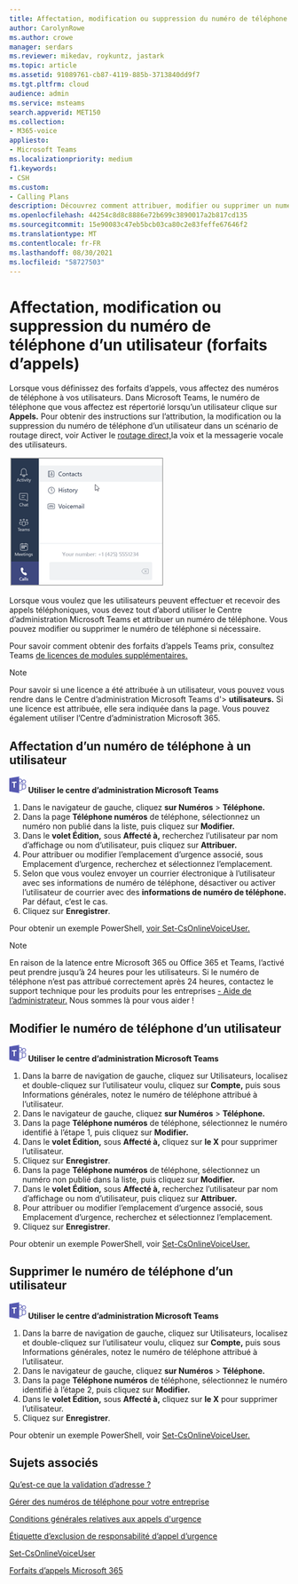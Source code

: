 ```yaml
---
title: Affectation, modification ou suppression du numéro de téléphone d’un utilisateur
author: CarolynRowe
ms.author: crowe
manager: serdars
ms.reviewer: mikedav, roykuntz, jastark
ms.topic: article
ms.assetid: 91089761-cb87-4119-885b-3713840dd9f7
ms.tgt.pltfrm: cloud
audience: admin
ms.service: msteams
search.appverid: MET150
ms.collection:
- M365-voice
appliesto:
- Microsoft Teams
ms.localizationpriority: medium
f1.keywords:
- CSH
ms.custom:
- Calling Plans
description: Découvrez comment attribuer, modifier ou supprimer un numéro de téléphone privé pour vos utilisateurs Teams entreprise et clients externes.
ms.openlocfilehash: 44254c8d8c8886e72b699c3890017a2b817cd135
ms.sourcegitcommit: 15e90083c47eb5bcb03ca80c2e83feffe67646f2
ms.translationtype: MT
ms.contentlocale: fr-FR
ms.lasthandoff: 08/30/2021
ms.locfileid: "58727503"
---
```

# <a name="assign-change-or-remove-a-phone-number-for-a-user-calling-plans"></a>Affectation, modification ou suppression du numéro de téléphone d’un utilisateur (forfaits d’appels)

Lorsque vous définissez des forfaits d’appels, vous affectez des numéros de téléphone à vos utilisateurs. Dans Microsoft Teams, le numéro de téléphone que vous affectez est répertorié lorsqu’un utilisateur clique sur **Appels.** Pour obtenir des instructions sur l’attribution, la modification ou la suppression du numéro de téléphone d’un utilisateur dans un scénario de routage direct, voir Activer le [routage direct,](./direct-routing-enable-users.md)la voix et la messagerie vocale des utilisateurs.

![Numéro de téléphone de l’utilisateur affiché dans Teams.](media/teams-phone-number.png)

Lorsque vous voulez que les utilisateurs peuvent effectuer et recevoir des appels téléphoniques, vous devez tout d’abord utiliser le Centre d’administration Microsoft Teams et attribuer un numéro de téléphone. Vous pouvez modifier ou supprimer le numéro de téléphone si nécessaire.
  
Pour savoir comment obtenir des forfaits d’appels Teams prix, consultez Teams [de licences de modules supplémentaires.](./teams-add-on-licensing/microsoft-teams-add-on-licensing.md)
  
> [!NOTE]
> Pour savoir si une licence a été attribuée à un utilisateur, vous pouvez vous rendre dans le Centre d’administration Microsoft Teams d'> **utilisateurs.** Si une licence est attribuée, elle sera indiquée dans la page.  Vous pouvez également utiliser l’Centre d’administration Microsoft 365.
  
## <a name="assign-a-phone-number-to-a-user"></a>Affectation d’un numéro de téléphone à un utilisateur
 
![Icône représentant le Microsoft Teams logo.](media/teams-logo-30x30.png) **Utiliser le centre d’administration Microsoft Teams**
    
1. Dans le navigateur de gauche, cliquez **sur Numéros**  >  **Téléphone.**
2. Dans la page **Téléphone numéros** de téléphone, sélectionnez un numéro non publié dans la liste, puis cliquez sur **Modifier.**  
3. Dans le **volet Édition,** sous **Affecté à,** recherchez l’utilisateur par nom d’affichage ou nom d’utilisateur, puis cliquez sur **Attribuer.**
4. Pour attribuer ou modifier l’emplacement d’urgence associé, sous Emplacement d’urgence, recherchez et sélectionnez l’emplacement.
5. Selon que vous voulez envoyer un courrier électronique à l’utilisateur avec ses informations de numéro de téléphone, désactiver ou activer l’utilisateur de courrier avec des **informations de numéro de téléphone.** Par défaut, c’est le cas. 
6. Cliquez sur **Enregistrer**.

Pour obtenir un exemple PowerShell, [voir Set-CsOnlineVoiceUser.](/powershell/module/skype/set-csonlinevoiceuser)

> [!NOTE]
> En raison de la latence entre Microsoft 365 ou Office 365 et Teams, l’activé peut prendre jusqu’à 24 heures pour les utilisateurs. Si le numéro de téléphone n’est pas attribué correctement après 24 heures, contactez le support technique pour les produits pour les entreprises [- Aide de l’administrateur.](/microsoft-365/admin/contact-support-for-business-products) Nous sommes là pour vous aider !

  
## <a name="change-a-phone-number-for-a-user"></a>Modifier le numéro de téléphone d’un utilisateur
 
![Icône représentant le Microsoft Teams logo.](media/teams-logo-30x30.png) **Utiliser le centre d’administration Microsoft Teams**
    
1. Dans la barre de navigation de gauche, cliquez sur Utilisateurs, localisez et double-cliquez sur l’utilisateur voulu, cliquez sur **Compte,** puis sous Informations générales, notez le numéro de téléphone attribué à l’utilisateur.
2. Dans le navigateur de gauche, cliquez **sur Numéros**  >  **Téléphone.**
3. Dans la page **Téléphone numéros** de téléphone, sélectionnez le numéro identifié à l’étape 1, puis cliquez sur **Modifier.**  
4. Dans le **volet Édition,** sous **Affecté à,** cliquez sur **le X** pour supprimer l’utilisateur.
5. Cliquez sur **Enregistrer**.
6. Dans la page **Téléphone numéros** de téléphone, sélectionnez un numéro non publié dans la liste, puis cliquez sur **Modifier.**  
7. Dans le **volet Édition,** sous **Affecté à,** recherchez l’utilisateur par nom d’affichage ou nom d’utilisateur, puis cliquez sur **Attribuer.**
8. Pour attribuer ou modifier l’emplacement d’urgence associé, sous Emplacement d’urgence, recherchez et sélectionnez l’emplacement.
9. Cliquez sur **Enregistrer**.

Pour obtenir un exemple PowerShell, voir [Set-CsOnlineVoiceUser.](/powershell/module/skype/set-csonlinevoiceuser)

## <a name="remove-a-phone-number-from-a-user"></a>Supprimer le numéro de téléphone d’un utilisateur
 
![Icône représentant le Microsoft Teams logo.](media/teams-logo-30x30.png) **Utiliser le centre d’administration Microsoft Teams**

1. Dans la barre de navigation de gauche, cliquez sur Utilisateurs, localisez et double-cliquez sur l’utilisateur voulu, cliquez sur **Compte,** puis sous Informations générales, notez le numéro de téléphone attribué à l’utilisateur.
2. Dans le navigateur de gauche, cliquez **sur Numéros**  >  **Téléphone.**
3. Dans la page **Téléphone numéros** de téléphone, sélectionnez le numéro identifié à l’étape 2, puis cliquez sur **Modifier.**  
4. Dans le **volet Édition,** sous **Affecté à,** cliquez sur **le X** pour supprimer l’utilisateur.
5. Cliquez sur **Enregistrer**.

Pour obtenir un exemple PowerShell, voir [Set-CsOnlineVoiceUser.](/powershell/module/skype/set-csonlinevoiceuser)

## <a name="related-topics"></a>Sujets associés

[Qu’est-ce que la validation d’adresse ?](/skypeforbusiness/what-are-calling-plans-in-office-365/what-is-address-validation)

[Gérer des numéros de téléphone pour votre entreprise](/microsoftteams/manage-phone-numbers-for-your-organization)

[Conditions générales relatives aux appels d'urgence](./emergency-calling-terms-and-conditions.md)

[Étiquette d’exclusion de responsabilité d’appel d’urgence](https://github.com/MicrosoftDocs/OfficeDocs-SkypeForBusiness/blob/live/Teams/downloads/emergency-calling/emergency-calling-label-(en-us)-(v.1.0).zip?raw=true)

[Set-CsOnlineVoiceUser](/powershell/module/skype/set-csonlinevoiceuser)

[Forfaits d’appels Microsoft 365](./calling-plans-for-office-365.md)
